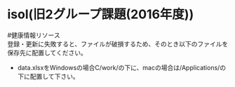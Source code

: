 # isol(旧2グループ課題(2016年度))

#健康情報リソース  
登録・更新に失敗すると、ファイルが破損するため、そのとき以下のファイルを保存先に配置してください。  
 - data.xlsxをWindowsの場合C/work/の下に、macの場合は/Applications/の下に配置して下さい。  
